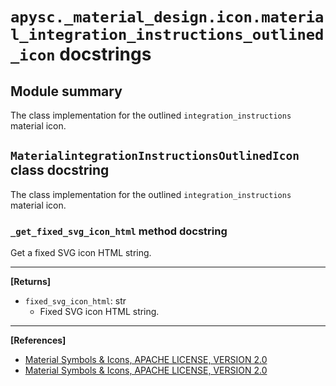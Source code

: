 # `apysc._material_design.icon.material_integration_instructions_outlined_icon` docstrings

## Module summary

The class implementation for the outlined `integration_instructions` material icon.

## `MaterialintegrationInstructionsOutlinedIcon` class docstring

The class implementation for the outlined `integration_instructions` material icon.

### `_get_fixed_svg_icon_html` method docstring

Get a fixed SVG icon HTML string.<hr>

**[Returns]**

- `fixed_svg_icon_html`: str
  - Fixed SVG icon HTML string.

<hr>

**[References]**

- [Material Symbols & Icons, APACHE LICENSE, VERSION 2.0](https://fonts.google.com/icons?icon.size=24&icon.color=%23e8eaed)
- [Material Symbols & Icons, APACHE LICENSE, VERSION 2.0](https://www.apache.org/licenses/LICENSE-2.0.html)